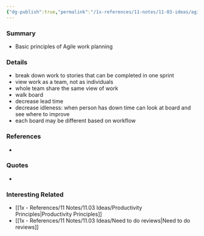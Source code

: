 ```yaml
---
{"dg-publish":true,"permalink":"/1x-references/11-notes/11-03-ideas/agile-principles/","title":"Agile Principles","created":"2024-02-14T20:18:36.178+03:00","updated":"2024-02-14T20:18:36.178+03:00"}
---
```


### Summary
- Basic principles of Agile work planning

### Details
- break down work to stories that can be completed in one sprint
- view work as a team, not as individuals
- whole team share the same view of work
- walk board
- decrease lead time
- decrease idleness: when person has down time can look at board and see where to improve
- each board may be different based on workflow

### References
- 

### Quotes
-

### Interesting Related
- [[1x - References/11 Notes/11.03 Ideas/Productivity Principles\|Productivity Principles]]
- [[1x - References/11 Notes/11.03 Ideas/Need to do reviews\|Need to do reviews]]